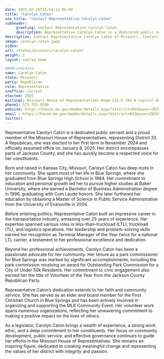 ```yaml
---
date: 2025-02-26T11:54:12-05:00
title: "Carolyn Caton"
seo_title: "contact Representative Carolyn Caton"
subheader:
     greeting: Contact Representative Carolyn Caton
     description: Representative Carolyn Caton is a dedicated public servant and a proud member of the Missouri House of Representatives, representing District 33. She assumed office on January 8, 2025. Her current term ends on January 6, 2027.
description: Contact Representative Carolyn Caton of Missouri. Contact information for Carolyn Caton includes email address, phone number, and mailing address.
image: carolyn-caton.jpeg
video:
url: /states/missouri/carolyn-caton/
weight: 1
layout: course_home

####candidate
name: Carolyn Caton
state: Missouri
party: Republican
role: Representative
inoffice: current
elected: 2025
mailing1: Missouri House of Representatives Room 115-D 201 W Capitol Ave Jefferson City, MO 65101
phone1: 573-751-9766
website: https://house.mo.gov/memberdetails.aspx?district=033&year=2025&code=R/
email : https://house.mo.gov/memberdetails.aspx?district=033&year=2025&code=R/
twitter: 
---
```

Representative Carolyn Caton is a dedicated public servant and a proud member of the Missouri House of Representatives, representing District 33. A Republican, she was elected to her first term in November 2024 and officially assumed office on January 8, 2025. Her district encompasses parts of Jackson County, and she has quickly become a respected voice for her constituents.

Born and raised in Kansas City, Missouri, Carolyn Caton has deep roots in her community. She spent most of her life in Blue Springs, where she graduated from Blue Springs High School in 1984. Her commitment to education and personal growth led her to pursue higher studies at Baker University, where she earned a Bachelor of Business Administration degree in 1996, graduating with Cum Laude honors. She later furthered her education by obtaining a Master of Science in Public Service Administration from the University of Evansville in 2004.

Before entering politics, Representative Caton built an impressive career in the transportation industry, amassing over 25 years of experience. Her expertise spanned various roles in less-than-truckload (LTL), truckload (TL), and logistics operations. Her leadership and problem-solving skills earned her recognition as Terminal Manager of the Year twice for a national LTL carrier, a testament to her professional excellence and dedication.

Beyond her professional achievements, Carolyn Caton has been a passionate advocate for her community. Her tenure as a park commissioner for Blue Springs was marked by significant accomplishments, including the park commission receiving an award for Outstanding Park Commission for a City of Under 50k Residents. Her commitment to civic engagement also earned her the title of Volunteer of the Year from the Jackson County Republican Party.

Representative Caton’s dedication extends to her faith and community service. She has served as an elder and board member for the First Christian Church in Blue Springs and has been actively involved in organizing and supporting the MLK Community Event. Her volunteer work spans numerous organizations, reflecting her unwavering commitment to making a positive impact on the lives of others.

As a legislator, Carolyn Caton brings a wealth of experience, a strong work ethic, and a deep commitment to her constituents. Her focus on community development, public service, and effective governance continues to guide her efforts in the Missouri House of Representatives. She remains an inspiring figure, dedicated to creating meaningful change and representing the values of her district with integrity and passion.
